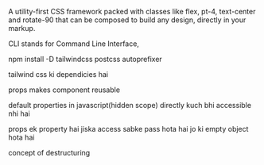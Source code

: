 A utility-first CSS framework packed with classes like flex, pt-4, text-center and rotate-90 that can be composed to build any design, directly in your markup.

CLI stands for Command Line Interface,

npm install -D tailwindcss postcss autoprefixer

tailwind css ki dependicies hai 

props makes component reusable

default properties in javascript(hidden scope) directly kuch bhi accessible nhi hai

props ek property hai jiska access sabke pass hota hai jo ki empty object hota hai

concept of destructuring